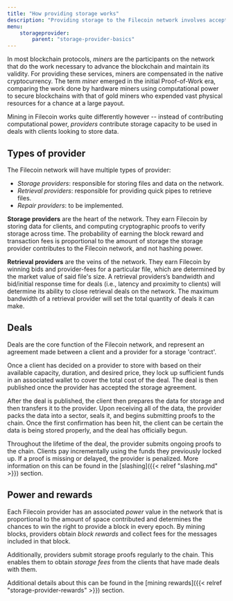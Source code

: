 ```yaml
---
title: "How providing storage works"
description: "Providing storage to the Filecoin network involves accepting deals and honoring them by inserting proofs in the chain."
menu:
    storageprovider:
        parent: "storage-provider-basics"
---
```


In most blockchain protocols, _miners_ are the participants on the network that do the work necessary to advance the blockchain and maintain its validity. For providing these services, miners are compensated in the native cryptocurrency. The term _miner_ emerged in the initial Proof-of-Work era, comparing the work done by hardware miners using computational power to secure blockchains with that of gold miners who expended vast physical resources for a chance at a large payout.

Mining in Filecoin works quite differently however -- instead of contributing computational power, _providers_ contribute storage capacity to be used in deals with clients looking to store data.

## Types of provider

The Filecoin network will have multiple types of provider:

- _Storage providers_: responsible for storing files and data on the network.
- _Retrieval providers_: responsible for providing quick pipes to retrieve files.
- _Repair providers_: to be implemented.

**Storage providers** are the heart of the network. They earn Filecoin by storing data for clients, and computing cryptographic proofs to verify storage across time. The probability of earning the block reward and transaction fees is proportional to the amount of storage the storage provider contributes to the Filecoin network, and not hashing power.

**Retrieval providers** are the veins of the network. They earn Filecoin by winning bids and provider-fees for a particular file, which are determined by the market value of said file's size. A retrieval providers’s bandwidth and bid/initial response time for deals (i.e., latency and proximity to clients) will determine its ability to close retrieval deals on the network. The maximum bandwidth of a retrieval provider will set the total quantity of deals it can make.

## Deals

Deals are the core function of the Filecoin network, and represent an agreement made between a client and a provider for a storage 'contract'.

Once a client has decided on a provider to store with based on their available capacity, duration, and desired price, they lock up sufficient funds in an associated wallet to cover the total cost of the deal. The deal is then published once the provider has accepted the storage agreement.

After the deal is published, the client then prepares the data for storage and then transfers it to the provider. Upon receiving all of the data, the provider packs the data into a sector, seals it, and begins submitting proofs to the chain. Once the first confirmation has been hit, the client can be certain the data is being stored properly, and the deal has officially begun.

Throughout the lifetime of the deal, the provider submits ongoing proofs to the chain. Clients pay incrementally using the funds they previously locked up. If a proof is missing or delayed, the provider is penalized. More information on this can be found in the [slashing]({{< relref "slashing.md" >}}) section.

## Power and rewards

Each Filecoin provider has an associated _power_ value in the network that is proportional to the amount of space contributed and determines the chances to win the right to provide a block in every epoch. By mining blocks, providers obtain _block rewards_ and collect fees for the messages included in that block.

Additionally, providers submit storage proofs regularly to the chain. This enables them to obtain _storage fees_ from the clients that have made deals with them.

Additional details about this can be found in the [mining rewards]({{< relref "storage-provider-rewards" >}}) section.
